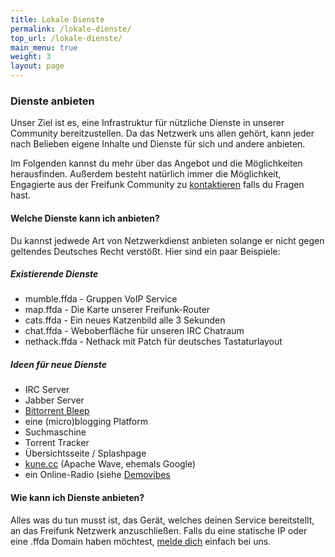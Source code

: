 ```yaml
---
title: Lokale Dienste
permalink: /lokale-dienste/
top_url: /lokale-dienste/
main_menu: true
weight: 3
layout: page
---
```




### Dienste anbieten

Unser Ziel ist es, eine Infrastruktur für nützliche Dienste in unserer Community bereitzustellen. Da das Netzwerk uns allen gehört, kann jeder nach Belieben eigene Inhalte und Dienste für sich und andere anbieten.

Im Folgenden kannst du mehr über das Angebot und die Möglichkeiten herausfinden. Außerdem besteht natürlich immer die Möglichkeit, Engagierte aus der Freifunk Community zu [kontaktieren](/kontakt) falls du Fragen hast.

#### Welche Dienste kann ich anbieten?

Du kannst jedwede Art von Netzwerkdienst anbieten solange er nicht gegen geltendes Deutsches Recht verst&ouml;&szlig;t. Hier sind ein paar Beispiele:

##### Existierende Dienste

* mumble.ffda - Gruppen VoIP Service
* map.ffda - Die Karte unserer Freifunk-Router
* cats.ffda - Ein neues Katzenbild alle 3 Sekunden
* chat.ffda - Weboberfläche für unseren IRC Chatraum
* nethack.ffda - Nethack mit Patch für deutsches Tastaturlayout

##### Ideen für neue Dienste

* IRC Server
* Jabber Server
* [Bittorrent Bleep](http://labs.bittorrent.com/bleep/index.html)
* eine (micro)blogging Platform
* Suchmaschine
* Torrent Tracker
* Übersichtsseite / Splashpage
* [kune.cc](kune.cc) (Apache Wave, ehemals Google)
* ein Online-Radio (siehe [Demovibes](https://gitorious.org/demovibes)

#### Wie kann ich Dienste anbieten?

Alles was du tun musst ist, das Gerät, welches deinen Service bereitstellt, an das Freifunk Netzwerk anzuschließen. Falls du eine statische IP oder eine .ffda Domain haben möchtest, [melde dich](/kontakt/) einfach bei uns.





